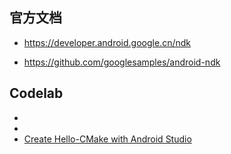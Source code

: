 ## 官方文档

* https://developer.android.google.cn/ndk

* https://github.com/googlesamples/android-ndk


## Codelab

* 
* 
* [Create Hello-CMake with Android Studio](https://codelabs.developers.google.com/codelabs/android-studio-cmake)


